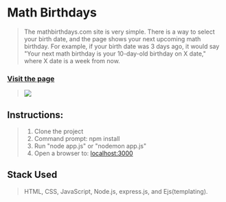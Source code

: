 # Math Birthdays

> The mathbirthdays.com site is very simple. There is a way to select your birth date, and the
> page shows your next upcoming math birthday. For example, if your birth date was 3 days ago,
> it would say "Your next math birthday is your 10-day-old birthday on X date," where X date is a
> week from now.

### [Visit the page](https://phenomenone.github.io/)

> ![](https://img.shields.io/static/v1?label=Category&message=WebApp&color=red)

## Instructions: 

> 1. Clone the project
> 2. Command prompt: npm install
> 3. Run "node app.js" or "nodemon app.js"
> 4. Open a browser to: [localhost:3000](http://localhost:3000/)

## Stack Used

> HTML, CSS, JavaScript, Node.js, express.js,
> and Ejs(templating).


